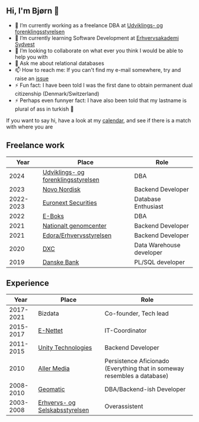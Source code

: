 ## Hi, I'm Bjørn 👋

- 🔭 I’m currently working as a freelance DBA at [Udviklings- og forenklingsstyrelsen](https://ufst.dk/)
- 🌱 I’m currently learning Software Development at [Erhvervsakademi Sydvest](https://easv.dk)
- 👯 I’m looking to collaborate on what ever you think I would be able to help you with
- 💬 Ask me about relational databases
- 📫 How to reach me: If you can't find my e-mail somewhere, try and raise an [issue](https://github.com/BjoernGoettler/BjoernGoettler/issues)
- ⚡ Fun fact: I have been told I was the first dane to obtain permanent dual citizenship (Denmark/Switzerland)
- ⚡ Perhaps even funnyer fact: I have also been told that my lastname is plural of ass in turkish 🍑

If you want to say hi, have a look at my [calendar](CALENDAR.md), and see if there is a match with where you are

## Freelance work

|Year|Place|Role|
|----|-----|----|
|2024|[Udviklings- og forenklingsstyrelsen](https://ufst.dk/)|DBA|
|2023|[Novo Nordisk](https://novo.dk)|Backend Developer|
|2022-2023|[Euronext Securities](https://www.euronext.com/en/post-trade/euronext-securities/copenhagen)|Database Enthusiast|
|2022|[E-Boks](https://private.e-boks.com/danmark/da)|DBA|
|2021|[Nationalt genomcenter](https://www.ngc.dk/)|Backend Developer|
|2021|[Edora/Erhvervsstyrelsen](https://edora.dk/)|Backend Developer|
|2020|[DXC](https://dxc.com/dk/da)|Data Warehouse developer|
|2019|[Danske Bank](https://danskebank.dk)|PL/SQL developer|

## Experience

|Year|Place|Role|
|----|-----|----|
|2017-2021|Bizdata|Co-founder, Tech lead|
|2015-2017|[E-Nettet](https://www.e-nettet.dk/)|IT-Coordinator|
|2011-2015|[Unity Technologies](https://unity.com/)|Backend Developer|
|2010|[Aller Media](https://aller.dk/)|Persistence Aficionado (Everything that in someway resembles a database)|
|2008-2010|[Geomatic](https://www.geomatic.dk/)|DBA/Backend-ish Developer|
|2003-2008|[Erhvervs- og Selskabsstyrelsen](https://erhvervsstyrelsen.dk/)|Overassistent|
